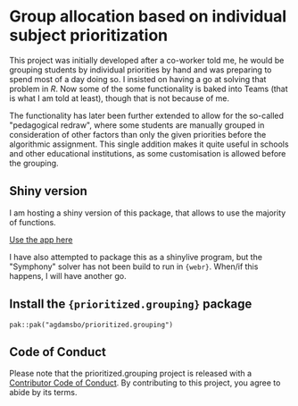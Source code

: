 # Group allocation based on individual subject prioritization

This project was initially developed after a co-worker told me, he would be grouping students by individual priorities by hand and was preparing to spend most of a day doing so. I insisted on having a go at solving that problem in *R*. Now some of the some functionality is baked into Teams (that is what I am told at least), though that is not because of me. 

The functionality has later been further extended to allow for the so-called "pedagogical redraw", where some students are manually grouped in consideration of other factors than only the given priorities before the algorithmic assignment. This single addition makes it quite useful in schools and other educational institutions, as some customisation is allowed before the grouping.

## Shiny version

I am hosting a shiny version of this package, that allows to use the majority of functions.

[Use the app here](https://agdamsbo.shinyapps.io/prioritized-grouping/)

I have also attempted to package this as a shinylive program, but the "Symphony" solver has not been build to run in `{webr}`. When/if this happens, I will have another go.

## Install the `{prioritized.grouping}` package

```
pak::pak("agdamsbo/prioritized.grouping")
```

## Code of Conduct

Please note that the prioritized.grouping project is released with a [Contributor Code of Conduct](https://contributor-covenant.org/version/2/1/CODE_OF_CONDUCT.html). By contributing to this project, you agree to abide by its terms.
